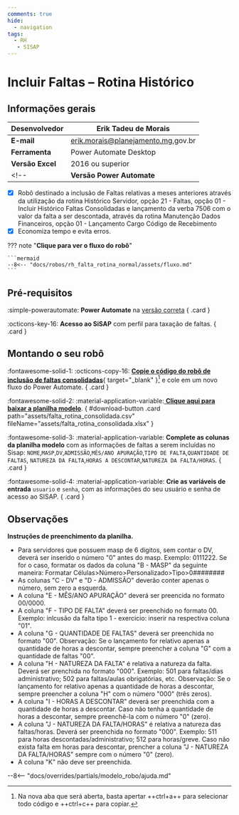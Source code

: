 ```yaml
---
comments: true
hide:
  - navigation
tags:
  - RH
   - SISAP
---
```


# Incluir Faltas – Rotina Histórico


## Informações gerais

| **Desenvolvedor**| Erik Tadeu de Morais  |
| ----------- | ------------------------------------ |
| **E-mail**       | erik.morais@planejamento.mg,gov.br|
| **Ferramenta**    | Power Automate Desktop |
| **Versão Excel**    | 2016 ou superior |
<!-- | **Versão Power Automate**    | 2.39.00239.23332 | -->

- [x] Robô destinado a inclusão de Faltas relativas a meses anteriores através da utilização da rotina Histórico Servidor, opção 21 - Faltas, opção 01 - Incluir Histórico Faltas Consolidadas e lançamento da verba 7506 com o valor da falta a ser descontada, através da rotina Manutenção Dados Financeiros, opção 01 - Lançamento Cargo Código de Recebimento
- [x] Economiza tempo e evita erros.

??? note "**Clique para ver o fluxo do robô**"

    ```mermaid
    --8<-- "docs/robos/rh_falta_rotina_normal/assets/fluxo.md"
    ```


## Pré-requisitos

<div class="grid" markdown>

:simple-powerautomate: __Power Automate__ na [versão correta](#informacoes-gerais)
{ .card }

:octicons-key-16: __Acesso ao SiSAP__ com perfil para taxação de faltas.
{ .card }

</div>

## Montando o seu robô

<div class="grid" markdown>

:fontawesome-solid-1: :octicons-copy-16: [__Copie o código do robô de inclusão de faltas consolidadas__](https://raw.githubusercontent.com/automatiza-mg/biblioteca-de-robos/refs/heads/main/robos/site/scap/falta_rotina_normal/falta_rotina_normal.txt){ target="_blank" }[^1] e cole em um novo fluxo do Power Automate.
{ .card }

:fontawesome-solid-2: :material-application-variable:[ __Clique aqui para baixar a planilha modelo__](javascript:void(0);).
{ #download-button .card path="assets/falta_rotina_consolidada.csv" fileName="assets/falta_rotina_consolidada.xlsx" }

:fontawesome-solid-3: :material-application-variable: __Complete as colunas da planilha modelo__ com as informações de faltas a serem incluídas no Sisap: `NOME`,`MASP`,`DV`,`ADMISSÃO`,`MÊS/ANO APURAÇÃO`,`TIPO DE FALTA`,`QUANTIDADE DE FALTAS`,	`NATUREZA DA FALTA`,`HORAS A DESCONTAR`,`NATUREZA DA FALTA/HORAS`.
{ .card }

:fontawesome-solid-4: :material-application-variable: __Crie as variáveis de entrada__ `usuario` e `senha`, com as informações do seu usuário e senha de acesso ao SISAP.
{ .card }

</div>

## Observações 

__Instruções de preenchimento da planilha.__

- Para servidores que possuem masp de 6 digitos, sem contar o DV, deverá ser inserido o número "0" antes do masp. Exemplo: 0111222. Se for o caso, formatar os dados da coluna "B - MASP" da seguinte maneira: Formatar Células>Número>Personalizado>Tipo>0########   
- As colunas "C - DV" e "D - ADMISSÃO" deverão conter apenas o número, sem zero a esquerda. 
- A coluna "E - MÊS/ANO APURAÇÃO" deverá ser preencida no formato 00/0000. 
- A coluna "F - TIPO DE FALTA" deverá ser preenchido no formato 00. Exemplo: inlcusão da falta tipo 1 - exercicio: inserir na respectiva coluna "01". 
- A coluna "G - QUANTIDADE DE FALTAS" deverá ser preenchida no formato "00". Observação: Se o lançamento for relativo apenas a quantidade de horas a descontar, sempre preencher a coluna "G" com a quantidade de faltas "00". 
- A coluna "H - NATUREZA DA FALTA" é relativa a natureza da falta. Deverá ser prenchida no formato "000". Exemplo: 501 para faltas/dias administrativo; 502 para faltas/aulas obrigatórias, etc. Observação: Se o lançamento for relativo apenas a quantidade de horas a descontar, sempre preencher a coluna "H" com o número "000" (três zeros). 
- A coluna "I - HORAS A DESCONTAR" deverá ser preenchida com a quantidade de horas a descontar. Caso não tenha a quantidade de horas a descontar, sempre preenchê-la com o número "0" (zero).                                                   
- A coluna "J - NATUREZA DA FALTA/HORAS" é relativa a natureza das faltas/horas. Deverá ser preenchida no formato "000". Exemplo: 511 para horas descontadas/administrativo; 512 para horas/greve. Caso não exista falta em horas para descontar, prencher a coluna  "J - NATUREZA DA FALTA/HORAS" sempre com o número "0" (zero). 
- A coluna "K" não deve ser preenchida.

--8<-- "docs/overrides/partials/modelo_robo/ajuda.md"

[^1]: Na nova aba que será aberta, basta apertar ++ctrl+a++ para selecionar todo código e ++ctrl+c++ para copiar.   